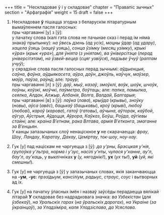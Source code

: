 +++
title = "Нескладовае ў і у складовае"
chapter = "Правапic зычных"
section = "Арфаграфія"
weight = 15
draft = false
+++

1. Нескладовае __ў__ пішацца згодна з беларускім літаратурным вымаўленнем пасля галосных:
<br>пры чаргаванні [у] з [ў]:
<br>у пачатку слова (калі гэта слова не пачынае сказ і перад ім няма знакаў прыпынку): _на ўвесь дзень_ (_ад усіх)_, _моцны ўдар_ (_ад удару)_, _хацела ўзяць_ (_хацеў узяць_), _сонца ўзімку_ (_месяц узімку_), _крыкі «ўра»_ (_крык «ура»_), _для ўніята_ (_з уніятам_), _ва ўніверсітэце_ (_перад універсітэтам_), _на ўзвей-вецер_ (_сцяг узвіўся_), _ледзьве ўчуў_ (_раптам учуў_);
<br>у сярэдзіне слова пасля галосных перад зычнымі: _аўдыенцыя_, _саўна_, _фаўна_, _аўдыякасета_, _аўра_, _даўн_, _джоўль_, _каўчук_, _маўзер_, _маўр_, _паўза_, _раўнд_; але: _траур_;
<br>пры чаргаванні [л] з [ў]: _даў_, _мыў_, _казаў_, _змоўклі_, _воўк_, _шоўк_, _шчоўк_, _поўны_, _коўзкі_, _моўчкі_, _паўметра_, _боўтаць_; але: _палка_, _памылка_, _сеялка_, _Алдан_, _Алжыр_, _Албанія_, _Волга_, _Валдай_, _Балгарыя_;
<br>пры чаргаванні [в] з [ў]: _лаўка_ (_лава_), _крыўда_ (_крывы_), _зноўку_ (_новы_), _аўса_ (_авёс_), _бацькаў_ (_бацькавы_), _кроў_ (_крыві_), _любоў_ (_любові_), _кароў_ (_карова_), _гатоў_ (_гатовы_), _аўчына_, _аўторак_, _каўбой_, _аўгур_, _Аўстрыя_, _Аўдоцця_, _Аўрора_, _Каўказ_, _Боўш_, _Роўда_, _аўгіевы стайні_; але: _краіна В’етнам_, _рака Влтава_, _армія В’етконга_, _змаганне за В’енцьян_.
<br>У канцы запазычаных слоў ненаціскное __у__ не скарачаецца: _фрау_, _Шоу_, _Ландау_, _Каратау_, _Дахау_, _Цеміртау_, _ток-шоу_, _ноу-хау_.

2. Гук [у] пад націскам не чаргуецца з [ў]: _да у'рны_, _Брэсцкая у'нія_, _групоўка у'льтра_, _норма і у'зус_, _насілі у'нты_, _чулася у'ханне_, _ау'л_, _бау'л_, _ау'каць_, у выклічніках __у__ (_у, нягоднікі!_), __ух__ (_ух ты!_), __уй__ (_уй, які смешны!_).

3. Гук [у] не чаргуецца з [ў] у запазычаных словах, якія заканчваюцца на __-ум__, __-ус__: _прэзідыум_, _кансіліум_, _радыус_, _страус_, _соус_ і вытворных ад іх.

4. Гук [у] на пачатку ўласных імён і назваў заўсёды перадаецца вялікай літарай __У__ складовае без надрадковага значка: _ва Узбекістан_ (_для ўзбекаў_), _на Уральскіх гарах_ (_на ўральскіх дарогах_), _на Украіне_ (_за ўкраінцаў_), _за Уладзіміра_, _каля Уладзіслава_, _да Усяслава_.